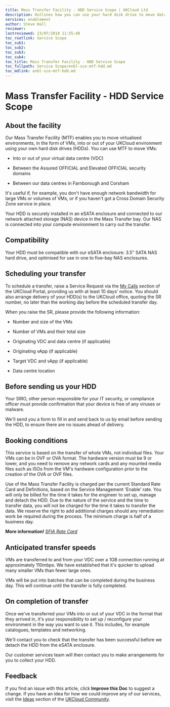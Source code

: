 ```yaml
---
title: Mass Transfer Facility - HDD Service Scope | UKCloud Ltd
description: Outlines how you can use your hard disk drive to move data into your compute environment
services: enablement
author: Steve Hall
reviewer:
lastreviewed: 23/07/2018 11:55:40
toc_rootlink: Service Scope
toc_sub1: 
toc_sub2:
toc_sub3:
toc_sub4:
toc_title: Mass Transfer Facility - HDD Service Scope
toc_fullpath: Service Scope/enbl-sco-mtf-hdd.md
toc_mdlink: enbl-sco-mtf-hdd.md
---
```


# Mass Transfer Facility - HDD Service Scope

## About the facility

Our Mass Transfer Facility (MTF) enables you to move virtualised environments, in the form of VMs, into or out of your UKCloud environment using your own hard disk drives (HDDs). You can use MTF to move VMs:

- Into or out of your virtual data centre (VDC)

- Between the Assured OFFICIAL and Elevated OFFICIAL security domains

- Between our data centres in Farnborough and Corsham

It's useful if, for example, you don't have enough network bandwidth for large VMs or volumes of VMs, or if you haven't got a Cross Domain Security Zone service in place.

Your HDD is securely installed in an eSATA enclosure and connected to our network attached storage (NAS) device in the Mass Transfer bay. Our NAS is connected into your compute environment to carry out the transfer.

## Compatibility

Your HDD must be compatible with our eSATA enclosure: 3.5" SATA NAS hard drive, and optimised for use in one to five-bay NAS enclosures.

## Scheduling your transfer

To schedule a transfer, raise a Service Request via the [My Calls](https://portal.ukcloud.com/support/ivanti) section of the UKCloud Portal, providing us with at least 10 days' notice. You should also arrange delivery of your HDD(s) to the UKCloud office, quoting the SR number, no later than the working day before the scheduled transfer day.

When you raise the SR, please provide the following information:

- Number and size of the VMs

- Number of VMs and their total size

- Originating VDC and data centre (if applicable)

- Originating vApp (if applicable)

- Target VDC and vApp (if applicable)

- Data centre location

## Before sending us your HDD

Your SIRO, other person responsible for your IT security, or compliance officer must provide confirmation that your device is free of any viruses or malware.

We'll send you a form to fill in and send back to us by email before sending the HDD, to ensure there are no issues ahead of delivery.

## Booking conditions

This service is based on the transfer of whole VMs, not individual files. Your VMs can be in OVF or OVA format. The hardware version must be 9 or lower, and you need to remove any network cards and any mounted media files such as ISOs from the VM's hardware configuration prior to the creation of the OVA or OVF files.

Use of the Mass Transfer Facility is charged per the current Standard Rate Card and Definitions, based on the Service Management 'Enable' rate. You will only be billed for the time it takes for the engineer to set up, manage and detach the HDD. Due to the nature of the service and the time to transfer data, you will not be charged for the time it takes to transfer the data. We reserve the right to add additional charges should any remediation work be required during the process. The minimum charge is half of a business day.

**More information!** [*SFIA Rate Card*](https://ukcloud.com/wp-content/uploads/2019/06/ukc-gen-759-ukcloud-g-cloud-11-standard-rate-card-and-definitions.pdf)

## Anticipated transfer speeds

VMs are transferred to and from your VDC over a 1GB connection running at approximately 110mbps. We have established that it's quicker to upload many smaller VMs than fewer large ones.

VMs will be put into batches that can be completed during the business day. This will continue until the transfer is fully completed.

## On completion of transfer

Once we've transferred your VMs into or out of your VDC in the format that they arrived in, it's your responsibility to set up / reconfigure your environment in the way you want to use it. This includes, for example catalogues, templates and networking.

We'll contact you to check that the transfer has been successful before we detach the HDD from the eSATA enclosure.

Our customer services team will then contact you to make arrangements for you to collect your HDD.

## Feedback

If you find an issue with this article, click **Improve this Doc** to suggest a change. If you have an idea for how we could improve any of our services, visit the [Ideas](https://community.ukcloud.com/ideas) section of the [UKCloud Community](https://community.ukcloud.com).
